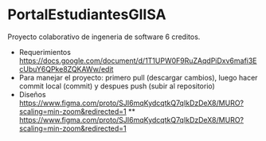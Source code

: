 # PortalEstudiantesGIISA
Proyecto colaborativo de ingeneria de software 6 creditos.
* Requerimientos https://docs.google.com/document/d/1T1UPW0F9RuZAqdPiDxv6mafi3EcUbuY6QPke8ZQKAWw/edit
* Para manejar el proyecto: primero pull (descargar cambios), luego hacer commit local (commit) y despues push (subir al repositorio)
* Diseños https://www.figma.com/proto/SJI6mqKydcqtkQ7qIkDzDeX8/MURO?scaling=min-zoom&redirected=1
** https://www.figma.com/proto/SJI6mqKydcqtkQ7qIkDzDeX8/MURO?scaling=min-zoom&redirected=1
